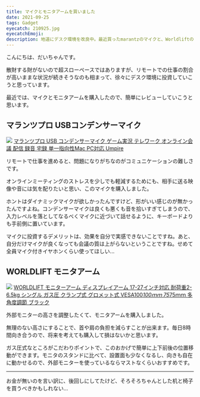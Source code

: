 ```yaml
---
title: マイクとモニタアームを買いました
date: 2021-09-25
tags: Gadget
eyecatch: 210925.jpg
eyecatchEmoji:
description: 地道にデスク環境を改良中。最近買ったmarantzのマイクと、Worldliftのモニタアームを紹介します。
---
```


こんにちは、だいちゃんです。

散財する財がないので超スローペースではありますが、リモートでの仕事の割合が高いままな状況が続きそうなのも相まって、徐々にデスク環境に投資していこうと思っています。

最近では、マイクとモニタアームを購入したので、簡単にレビューしていこうと思います。

## マランツプロ USBコンデンサーマイク

[![](https://m.media-amazon.com/images/I/412355I1eZL._SL200_.jpg)](https://www.amazon.co.jp/dp/B07SS99MPS/?tag=tairiku02280e-22)
[マランツプロ USB コンデンサーマイク ゲーム実況 テレワーク オンライン会議 配信 録音 宅録 単一指向性Mac PC対応 Umpire](https://www.amazon.co.jp/dp/B07SS99MPS/?tag=tairiku02280e-22)

リモートで仕事を進めると、問題になりがちなのがコミュニケーションの難しさです。

オンラインミーティングのストレスを少しでも軽減するためにも、相手に送る映像や音には気を配りたいと思い、このマイクを購入しました。

ホントはダイナミックマイクが欲しかったんですけど、形がいい感じのが無かったんですよね。コンデンサーマイクは良くも悪くも音を拾いすぎてしまうので、入力レベルを落としてなるべくマイクに近づいて話せるように、キーボードよりも手前側に置いています。

マイクに投資するデメリットは、効果を自分で実感できないことですね。あと、自分だけマイクが良くなっても会議の質は上がらないということですね。せめて全員マイク付きイヤホンくらい使ってほしい...

## WORLDLIFT モニタアーム

[![](https://m.media-amazon.com/images/I/41xwAkJ7-zS._SL200_.jpg)](https://www.amazon.co.jp/dp/B08TBRPD1Y/?tag=tairiku02280e-22)
[WORLDLIFT モニターアーム ディスプレイアーム 17-27インチ対応 耐荷重2-6.5kg シングル ガス圧 クランプ式 グロメット式 VESA100*100ｍｍ 75*75ｍｍ 多角度調節 ブラック](https://www.amazon.co.jp/dp/B08TBRPD1Y/?tag=tairiku02280e-22)

外部モニターの高さを調整したくて、モニタアームを購入しました。

無理のない高さにすることで、首や肩の負担を減らすことが出来ます。毎日8時間向き合うので、将来を考えても購入して損はないかと思います。

ガス圧式なところがこだわりポイントで、このおかげで簡単に上下前後の位置移動ができます。モニタのスタンドに比べて、設置面も少なくなるし、向きも自在に動かせるので、外部モニターを使っているならマストなくらいおすすめです。

---

お金が無いのを言い訳に、後回しにしてたけど、そろそろちゃんとした机と椅子を買うべきかもしれない...
